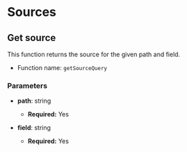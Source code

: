 # Sources

## Get source

This function returns the source for the given path and field.

- Function name: `getSourceQuery`

### Parameters

- **path**: string

  - **Required:** Yes

- **field**: string

  - **Required:** Yes
